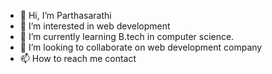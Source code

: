 - 👋 Hi, I’m Parthasarathi
- 👀 I’m interested in web development 
- 🌱 I’m currently learning B.tech in computer science.
- 💞️ I’m looking to collaborate on web development company
- 📫 How to reach me contact 

<!---
partha-web80/partha-web80 is a ✨ special ✨ repository because its `README.md` (this file) appears on your GitHub profile.
You can click the Preview link to take a look at your changes.
--->

